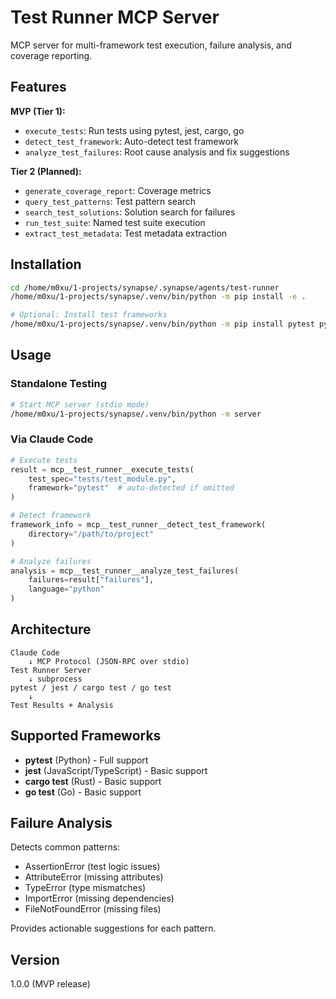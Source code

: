 # Test Runner MCP Server

MCP server for multi-framework test execution, failure analysis, and coverage reporting.

## Features

**MVP (Tier 1):**
- `execute_tests`: Run tests using pytest, jest, cargo, go
- `detect_test_framework`: Auto-detect test framework
- `analyze_test_failures`: Root cause analysis and fix suggestions

**Tier 2 (Planned):**
- `generate_coverage_report`: Coverage metrics
- `query_test_patterns`: Test pattern search
- `search_test_solutions`: Solution search for failures
- `run_test_suite`: Named test suite execution
- `extract_test_metadata`: Test metadata extraction

## Installation

```bash
cd /home/m0xu/1-projects/synapse/.synapse/agents/test-runner
/home/m0xu/1-projects/synapse/.venv/bin/python -m pip install -e .

# Optional: Install test frameworks
/home/m0xu/1-projects/synapse/.venv/bin/python -m pip install pytest pytest-cov
```

## Usage

### Standalone Testing

```bash
# Start MCP server (stdio mode)
/home/m0xu/1-projects/synapse/.venv/bin/python -m server
```

### Via Claude Code

```python
# Execute tests
result = mcp__test_runner__execute_tests(
    test_spec="tests/test_module.py",
    framework="pytest"  # auto-detected if omitted
)

# Detect framework
framework_info = mcp__test_runner__detect_test_framework(
    directory="/path/to/project"
)

# Analyze failures
analysis = mcp__test_runner__analyze_test_failures(
    failures=result["failures"],
    language="python"
)
```

## Architecture

```
Claude Code
    ↓ MCP Protocol (JSON-RPC over stdio)
Test Runner Server
    ↓ subprocess
pytest / jest / cargo test / go test
    ↓
Test Results + Analysis
```

## Supported Frameworks

- **pytest** (Python) - Full support
- **jest** (JavaScript/TypeScript) - Basic support
- **cargo test** (Rust) - Basic support
- **go test** (Go) - Basic support

## Failure Analysis

Detects common patterns:
- AssertionError (test logic issues)
- AttributeError (missing attributes)
- TypeError (type mismatches)
- ImportError (missing dependencies)
- FileNotFoundError (missing files)

Provides actionable suggestions for each pattern.

## Version

1.0.0 (MVP release)
